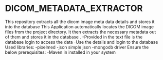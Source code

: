 # DICOM_METADATA_EXTRACTOR
This repository extracts all the dicom image meta data details and stores it into the database
This Application automatically locates the DICOM image files from the project directory.
It then extracts the necessary metadata out of them and stores it in the database .
  -Provided in the text file is the database login to access the data
  -Use the details and login to the database
Used libraries:
  -pixelmed
  -json simple
  json
  -mongodb driver
Ensure the below prerequisites:
  -Maven in installed in your system

